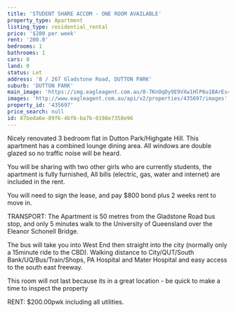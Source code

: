 ```yaml
---
title: 'STUDENT SHARE ACCOM - ONE ROOM AVAILABLE'
property_type: Apartment
listing_type: residential_rental
price: '$200 per week'
rent: '200.0'
bedrooms: 1
bathrooms: 1
cars: 0
land: 0
status: Let
address: '8 / 267 Gladstone Road, DUTTON PARK'
suburb: 'DUTTON PARK'
main_image: 'https://img.eagleagent.com.au/0-7KnOqDy9E9VXw1HlP6u1BArEs=/1280x854/smart/https://s3-us-west-2.amazonaws.com/eagleagent-orig/images/6826856/412473711-image-M.jpg'
images: 'http://www.eagleagent.com.au/api/v2/properties/435697/images'
property_id: '435697'
price_search: null
id: 87beda6e-89f6-4bf6-ba7b-0198e7358e96
---
```

Nicely renovated 3 bedroom flat in Dutton Park/Highgate Hill. This apartment has a combined lounge dining area. All windows are double glazed so no traffic noise will be heard.

You will be sharing with two other girls who are currently students, the apartment is fully furnished, All bills (electric, gas, water and internet) are included in the rent.

You will need to sign the lease, and pay $800 bond plus 2 weeks rent to move in.

TRANSPORT:
The Apartment is 50 metres from the Gladstone Road bus stop, and only 5 minutes walk to the University of Queensland over the Eleanor Schonell Bridge.

The bus will take you into West End then straight into the city (normally only a 15minute ride to the CBD). Walking distance to City/QUT/South Bank/UQ/Bus/Train/Shops, PA Hospital and Mater Hospital and easy access to the south east freeway.

This room will not last because its in a great location - be quick to make a time to inspect the property

RENT: $200.00pwk including all utilities.